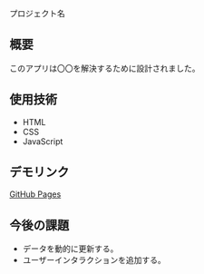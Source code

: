  プロジェクト名
## 概要
このアプリは〇〇を解決するために設計されました。

## 使用技術
- HTML
- CSS
- JavaScript

## デモリンク
[GitHub Pages](https:///u/c/8fc640b42b6ddb13/EW3MEC7R8sJOkpBwUwP8FhUBV-Vd3LMyHXXsogmNEyvrkA)

## 今後の課題
- データを動的に更新する。
- ユーザーインタラクションを追加する。



